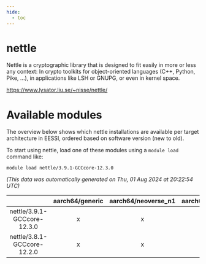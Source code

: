 ```yaml
---
hide:
  - toc
---
```


nettle
======


Nettle is a cryptographic library that is designed to fit easily in more or less any context: In crypto toolkits for object-oriented languages (C++, Python, Pike, ...), in applications like LSH or GNUPG, or even in kernel space.

https://www.lysator.liu.se/~nisse/nettle/
# Available modules


The overview below shows which nettle installations are available per target architecture in EESSI, ordered based on software version (new to old).

To start using nettle, load one of these modules using a `module load` command like:

```shell
module load nettle/3.9.1-GCCcore-12.3.0
```

*(This data was automatically generated on Thu, 01 Aug 2024 at 20:22:54 UTC)*  

| |aarch64/generic|aarch64/neoverse_n1|aarch64/neoverse_v1|x86_64/generic|x86_64/amd/zen2|x86_64/amd/zen3|x86_64/amd/zen4|x86_64/intel/haswell|x86_64/intel/skylake_avx512|
| :---: | :---: | :---: | :---: | :---: | :---: | :---: | :---: | :---: | :---: |
|nettle/3.9.1-GCCcore-12.3.0|x|x|x|x|x|x|-|x|x|
|nettle/3.8.1-GCCcore-12.2.0|x|x|x|x|x|x|-|x|x|
